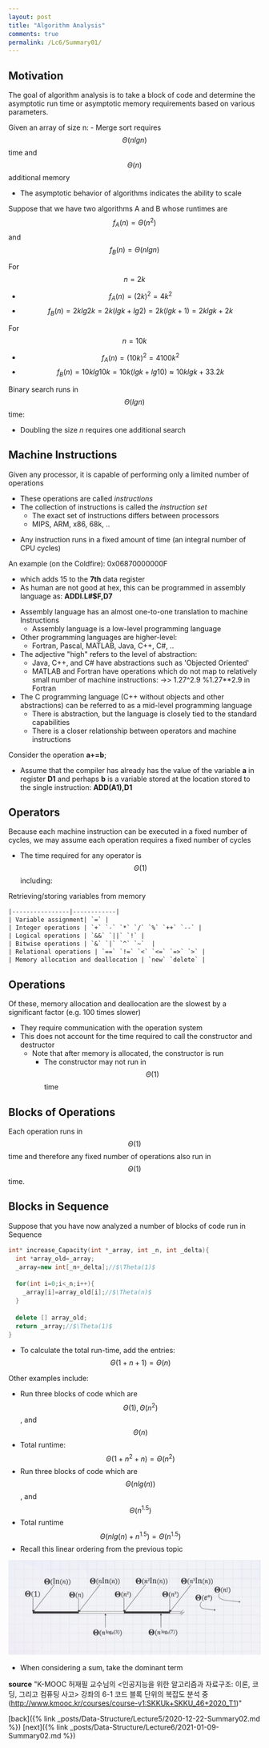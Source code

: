 ```yaml
---
layout: post
title: "Algorithm Analysis"
comments: true
permalink: /Lc6/Summary01/
---
```

## Motivation
The goal of algorithm analysis is to take a block of code and determine the asymptotic run time or asymptotic memory requirements based on various parameters.

Given an array of size n:
    - Merge sort requires $$\Theta(n lg n)$$ time and $$\Theta(n)$$ additional memory
- The asymptotic behavior of algorithms indicates the ability to scale

Suppose that we have two algorithms A and B whose runtimes are $$f_{A}(n)=\Theta(n^2)$$ and $$f_{B}(n)=\Theta(n lg n)$$

  For $$n=2k$$
  - $$f_{A}(n)=(2k)^2=4k^2$$
  - $$f_{B}(n)=2k lg 2k=2k (lg k+lg 2) = 2k(lg k+1)=2k lg k + 2k$$

  For $$n=10k$$
  - $$f_{A}(n)=(10k)^2=4100k^2$$
  - $$f_{B}(n)=10k lg 10k=10k(lg k+lg 10)\approx 10k lg k+33.2k$$

Binary search runs in $$\Theta(lg n)$$ time:
  - Doubling the size _n_ requires one additional search

## Machine Instructions
Given any processor, it is capable of performing only a limited number of operations
* These operations are called _instructions_
* The collection of instructions is called the _instruction set_
  - The exact set of instructions differs between processors
  - MIPS, ARM, x86, 68k, ..
- Any instruction runs in a fixed amount of time (an integral number of CPU cycles)

An example (on the Coldfire): 0x06870000000F
  - which adds 15 to the **7th** data register
  - As human are not good at hex, this can be programmed in assembly language as: **ADDI.L#$F,D7**
* Assembly language has an almost one-to-one translation to machine Instructions
  - Assembly language is a low-level programming language
* Other programming languages are higher-level:
  - Fortran, Pascal, MATLAB, Java, C++, C#, ..
* The adjective "high" refers to the level of abstraction:
  - Java, C++, and C# have abstractions such as 'Objected Oriented'
  - MATLAB and Fortran have operations which do not map to relatively small number of machine instructions:
    ->> 1.27^2.9   %1.27**2.9 in Fortran
* The C programming language (C++ without objects and other abstractions) can be referred to as a mid-level programming language
  - There is abstraction, but the language is closely tied to the standard capabilities
  - There is a closer relationship between operators and machine instructions

Consider the operation **a+=b**;
- Assume that the compiler has already has the value of the variable **a** in register **D1** and perhaps **b** is a variable stored at the location stored to the single instruction: **ADD(A1),D1**

## Operators
Because each machine instruction can be executed in a fixed number of cycles, we may assume each operation requires a fixed number of cycles
- The time required for any operator is $$\Theta(1)$$ including:
  
Retrieving/storing variables from memory

    |----------------|------------|
    | Variable assignment| `=` |
    | Integer operations | `+` `-` `*` `/` `%` `++` `--` |
    | Logical operations | `&&` `||` `!` |
    | Bitwise operations | `&` `|` `^` `~`  |
    | Relational operations | `==` `!=` `<` `<=` `=>` `>` |
    | Memory allocation and deallocation | `new` `delete` |

## Operations
Of these, memory allocation and deallocation are the slowest by a significant factor (e.g. 100 times slower)
* They require communication with the operation system
* This does not account for the time required to call the constructor and destructor
  - Note that after memory is allocated, the constructor is run
    - The constructor may not run in $$\Theta(1)$$ time

## Blocks of Operations
Each operation runs in $$\Theta(1)$$ time and therefore any fixed number of operations also run in $$\Theta(1)$$ time.

## Blocks in Sequence
Suppose that you have now analyzed a number of blocks of code run in Sequence

```cpp
int* increase_Capacity(int *_array, int _n, int _delta){
  int *array_old=_array;
  _array=new int[_n+_delta];//$\Theta(1)$

  for(int i=0;i<_n;i++){
    _array[i]=array_old[i];//$\Theta(n)$
  }

  delete [] array_old;
  return _array;//$\Theta(1)$
}
```
  * To calculate the total run-time, add the entries:
  $$\Theta(1+n+1)=\Theta(n)$$

Other examples include:
- Run three blocks of code which are $$\Theta(1), \Theta(n^2)$$, and $$\Theta(n)$$
- Total runtime: $$\Theta(1+n^2+n)=\Theta(n^2)$$
- Run three blocks of code which are $$\Theta(n lg(n))$$, and $$\Theta(n^{1.5})$$
- Total runtime $$\Theta(n lg(n)+n^{1.5})=\Theta(n^{1.5})$$
- Recall this linear ordering from the previous topic

![worder](/assets/worder.png)

- When considering a sum, take the dominant term

**source**
"K-MOOC 허재필 교수님의 <인공지능을 위한 알고리즘과 자료구조: 이론, 코딩, 그리고 컴퓨팅 사고>
강좌의 6-1 코드 블록 단위의 복잡도 분석 중(http://www.kmooc.kr/courses/course-v1:SKKUk+SKKU_46+2020_T1)"

[back]({% link _posts/Data-Structure/Lecture5/2020-12-22-Summary02.md %})
[next]({% link _posts/Data-Structure/Lecture6/2021-01-09-Summary02.md %})
